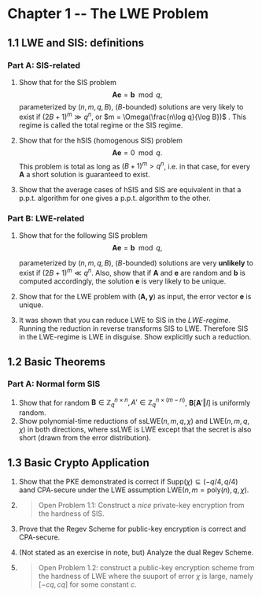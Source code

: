 # Chapter 1 -- The LWE Problem

## 1.1 LWE and SIS: definitions

### Part A: SIS-related

1. Show that for the SIS problem
    $$
    \mathbf{A}\mathbf{e} = \mathbf{b} \mod q,
    $$
    parameterized by $(n,m,q,B)$, ($B$-bounded) solutions are very likely to exist if $(2B+1)^m \gg q^n$, or $m = \Omega(\frac{n\log q}{\log B})$ . This regime is called the total regime or the SIS regime.

2. Show that for the hSIS (homogenous SIS) problem
    $$
    \mathbf{A}\mathbf{e} = 0 \mod q.
    $$
    This problem is total as long as $(B+1)^m > q^n$, i.e. in that case, for every $\mathbf{A}$ a short solution is guaranteed to exist.

3. Show that the average cases of hSIS and SIS are equivalent in that a p.p.t. algorithm for one gives a p.p.t. algorithm to the other.

### Part B: LWE-related

1. Show that for the following SIS problem
    $$
    \mathbf{A}\mathbf{e} = \mathbf{b} \mod q,
    $$

    parameterized by $(n,m,q,B)$, ($B$-bounded) solutions are very **unlikely** to exist if $(2B+1)^m \ll q^n$. Also, show that if $\mathbf{A}$ and $\mathbf{e}$ are random and $\mathbf{b}$ is computed accordingly, the solution $\mathbf{e}$ is very likely to be unique.

2. Show that for the LWE problem with $(\mathbf{A,y})$ as input, the error vector $\mathbf{e}$ is unique.

3. It was shown that you can reduce LWE to SIS in the *LWE-regime*. Running the reduction in reverse transforms SIS to LWE. Therefore SIS in the LWE-regime is LWE in disguise. Show explicitly such a reduction.

## 1.2 Basic Theorems

### Part A: Normal form SIS

1. Show that for random $\mathbf{B} \in \mathbb{Z}_q^{n\times n}, A' \in \mathbb{Z}_q^{n \times (m - n)}$,  $\mathbf{B}[\mathbf{A}'\Vert I]$ is uniformly random.
2. Show polynomial-time reductions of ssLWE($n,m,q,\chi$) and LWE($n,m,q,\chi)$ in both directions, where ssLWE is LWE except that the secret is also short (drawn from the error distribution).

## 1.3 Basic Crypto Application

1. Show that the PKE demonstrated is correct if $\mathsf{Supp}(\chi) \subseteq (-q/4,q/4)$ aand CPA-secure under the LWE assumption $\mathsf{LWE}$$(n,m = \mathsf{poly}(n),q,\chi)$.

2. > Open Problem 1.1: Construct a *nice* private-key encryption from the hardness of SIS.

3. Prove that the Regev Scheme for public-key encryption is correct and CPA-secure.

4. (Not stated as an exercise in note, but) Analyze the dual Regev Scheme.

5. > Open Problem 1.2: construct a public-key encryption scheme from the hardness of LWE where the suuport of error $\chi$ is large, namely $[-cq,cq]$ for some constant $c$.


